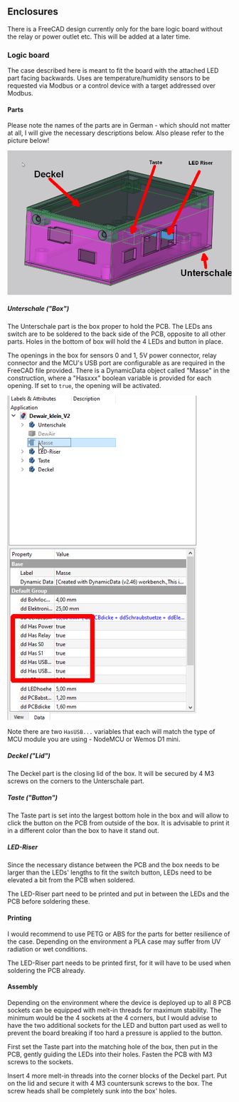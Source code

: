 ## Enclosures

There is a FreeCAD design currently only for the bare logic board without the relay or power outlet etc. This will be added at a later time.

### Logic board

The case described here is meant to fit the board with the attached LED part facing backwards. Uses are temperature/humidity sensors to be requested via Modbus or a control device with a target addressed over Modbus. 

#### Parts

Please note the names of the parts are in German - which should not matter at all, I will give the necessary descriptions below.
Also please refer to the picture below!

<img src=https://github.com/Miq1/DewAir/blob/master/Extras/Enclosure/DewAirCAD.png alt="Parts overview">

##### Unterschale ("Box")

The Unterschale part is the box proper to hold the PCB. The LEDs ans switch are to be soldered to the back side of the PCB, opposite to all other parts.
Holes in the bottom of box will hold the 4 LEDs and button in place.

The openings in the box for sensors 0 and 1, 5V power connector, relay connector and the MCU's USB port are configurable as are required in the FreeCAD file provided.
There is a DynamicData object called "Masse" in the construction, where a "Hasxxx" boolean variable is provided for each opening.
If set to ``true``, the opening will be activated.

<img src=https://github.com/Miq1/DewAir/blob/master/Extras/Enclosure/SelectOpenings.png alt="Openings selection">

Note there are two ``HasUSB...`` variables that each will match the type of MCU module you are using - NodeMCU or Wemos D1 mini.

##### Deckel ("Lid")

The Deckel part is the closing lid of the box. It will be secured by 4 M3 screws on the corners to the Unterschale part.

##### Taste ("Button")

The Taste part is set into the largest bottom hole in the box and will allow to click the button on the PCB from outside of the box.
It is advisable to print it in a different color than the box to have it stand out.

##### LED-Riser

Since the necessary distance between the PCB and the box needs to be larger than the LEDs' lengths to fit the switch button, LEDs need to be elevated a bit from the PCB when soldered.

The LED-Riser part need to be printed and put in between the LEDs and the PCB before soldering these.

#### Printing

I would recommend to use PETG or ABS for the parts for better resilience of the case. Depending on the environment a PLA case may suffer from UV radiation or wet conditions.

The LED-Riser part needs to be printed first, for it will have to be used when soldering the PCB already.

#### Assembly

Depending on the environment where the device is deployed up to all 8 PCB sockets can be equipped with melt-in threads for maximum stability. 
The minimum would be the 4 sockets at the 4 corners, but I would advise to have the two additional sockets for the LED and button part used as well to prevent the board breaking if too hard a pressure is applied to the button.

First set the Taste part into the matching hole of the box, then put in the PCB, gently guiding the LEDs into their holes.
Fasten the PCB with M3 screws to the sockets.

Insert 4 more melt-in threads into the corner blocks of the Deckel part. Put on the lid and secure it with 4 M3 countersunk screws to the box. The screw heads shall be completely sunk into the box' holes.